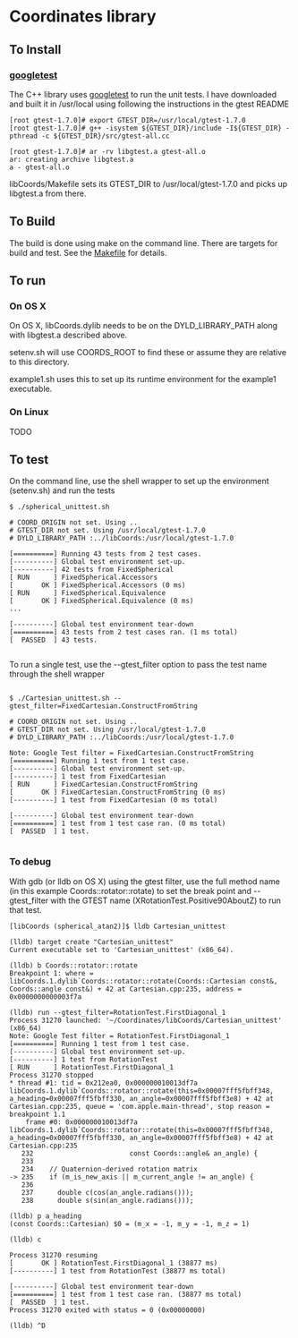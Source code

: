 # Coordinates library

## To Install

### [googletest](https://code.google.com/p/googletest/)

The C++ library uses [googletest](https://code.google.com/p/googletest/) to
run the unit tests. I have downloaded and built it in /usr/local using
following the instructions in the gtest README

```
[root gtest-1.7.0]# export GTEST_DIR=/usr/local/gtest-1.7.0
[root gtest-1.7.0]# g++ -isystem ${GTEST_DIR}/include -I${GTEST_DIR} -pthread -c ${GTEST_DIR}/src/gtest-all.cc

[root gtest-1.7.0]# ar -rv libgtest.a gtest-all.o
ar: creating archive libgtest.a
a - gtest-all.o
```

libCoords/Makefile sets its GTEST_DIR to /usr/local/gtest-1.7.0 and picks
up libgtest.a from there.



## To Build

The build is done using make on the command line. There are targets for
build and test. See the [Makefile](Makefile) for details.

## To run

### On OS X

On OS X, libCoords.dylib needs to be on the DYLD_LIBRARY_PATH along
with libgtest.a described above.

setenv.sh will use COORDS_ROOT to find these or assume they are
relative to this directory.

example1.sh uses this to set up its runtime environment for the
example1 executable.

### On Linux

TODO

## To test

On the command line, use the shell wrapper to set up the environment
(setenv.sh) and run the tests

```
$ ./spherical_unittest.sh

# COORD_ORIGIN not set. Using ..
# GTEST_DIR not set. Using /usr/local/gtest-1.7.0
# DYLD_LIBRARY_PATH :../libCoords:/usr/local/gtest-1.7.0

[==========] Running 43 tests from 2 test cases.
[----------] Global test environment set-up.
[----------] 42 tests from FixedSpherical
[ RUN      ] FixedSpherical.Accessors
[       OK ] FixedSpherical.Accessors (0 ms)
[ RUN      ] FixedSpherical.Equivalence
[       OK ] FixedSpherical.Equivalence (0 ms)
...

[----------] Global test environment tear-down
[==========] 43 tests from 2 test cases ran. (1 ms total)
[  PASSED  ] 43 tests.


```

To run a single test, use the --gtest_filter option to pass the test
name through the shell wrapper

```

$ ./Cartesian_unittest.sh --gtest_filter=FixedCartesian.ConstructFromString

# COORD_ORIGIN not set. Using ..
# GTEST_DIR not set. Using /usr/local/gtest-1.7.0
# DYLD_LIBRARY_PATH :../libCoords:/usr/local/gtest-1.7.0

Note: Google Test filter = FixedCartesian.ConstructFromString
[==========] Running 1 test from 1 test case.
[----------] Global test environment set-up.
[----------] 1 test from FixedCartesian
[ RUN      ] FixedCartesian.ConstructFromString
[       OK ] FixedCartesian.ConstructFromString (0 ms)
[----------] 1 test from FixedCartesian (0 ms total)

[----------] Global test environment tear-down
[==========] 1 test from 1 test case ran. (0 ms total)
[  PASSED  ] 1 test.


```

### To debug

With gdb (or lldb on OS X) using the gtest filter, use the
full method name (in this example Coords::rotator::rotate) to set
the break point and --gtest_filter with the GTEST name
(XRotationTest.Positive90AboutZ) to run that test.

```
[libCoords (spherical_atan2)]$ lldb Cartesian_unittest

(lldb) target create "Cartesian_unittest"
Current executable set to 'Cartesian_unittest' (x86_64).

(lldb) b Coords::rotator::rotate
Breakpoint 1: where = libCoords.1.dylib`Coords::rotator::rotate(Coords::Cartesian const&, Coords::angle const&) + 42 at Cartesian.cpp:235, address = 0x0000000000003f7a

(lldb) run --gtest_filter=RotationTest.FirstDiagonal_1
Process 31270 launched: '~/Coordinates/libCoords/Cartesian_unittest' (x86_64)
Note: Google Test filter = RotationTest.FirstDiagonal_1
[==========] Running 1 test from 1 test case.
[----------] Global test environment set-up.
[----------] 1 test from RotationTest
[ RUN      ] RotationTest.FirstDiagonal_1
Process 31270 stopped
* thread #1: tid = 0x212ea0, 0x000000010013df7a libCoords.1.dylib`Coords::rotator::rotate(this=0x00007fff5fbff348, a_heading=0x00007fff5fbff330, an_angle=0x00007fff5fbff3e8) + 42 at Cartesian.cpp:235, queue = 'com.apple.main-thread', stop reason = breakpoint 1.1
	frame #0: 0x000000010013df7a libCoords.1.dylib`Coords::rotator::rotate(this=0x00007fff5fbff348, a_heading=0x00007fff5fbff330, an_angle=0x00007fff5fbff3e8) + 42 at Cartesian.cpp:235
   232						  const Coords::angle& an_angle) {
   233
   234	  // Quaternion-derived rotation matrix
-> 235	  if (m_is_new_axis || m_current_angle != an_angle) {
   236
   237		double c(cos(an_angle.radians()));
   238		double s(sin(an_angle.radians()));

(lldb) p a_heading
(const Coords::Cartesian) $0 = (m_x = -1, m_y = -1, m_z = 1)

(lldb) c

Process 31270 resuming
[       OK ] RotationTest.FirstDiagonal_1 (38877 ms)
[----------] 1 test from RotationTest (38877 ms total)

[----------] Global test environment tear-down
[==========] 1 test from 1 test case ran. (38877 ms total)
[  PASSED  ] 1 test.
Process 31270 exited with status = 0 (0x00000000)

(lldb) ^D

```
